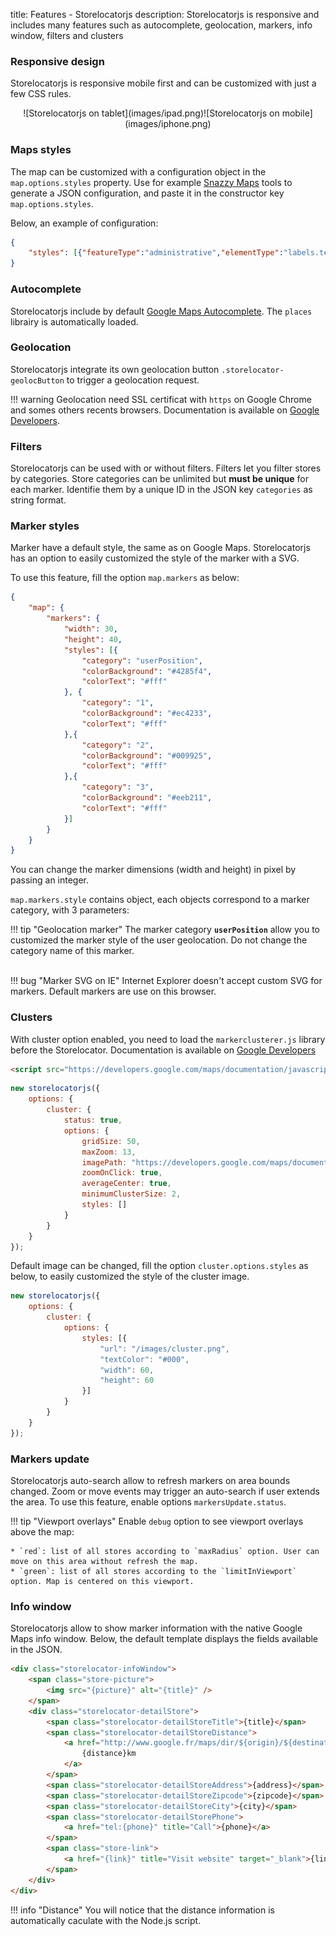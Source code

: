 title: Features - Storelocatorjs
description: Storelocatorjs is responsive and includes many features such as autocomplete, geolocation, markers, info window, filters and clusters

### Responsive design

Storelocatorjs is responsive mobile first and can be customized with just a few CSS rules.

<center class="wrapper-screenshot-touch">
![Storelocatorjs on tablet](images/ipad.png)![Storelocatorjs on mobile](images/iphone.png)
</center>

### Maps styles

The map can be customized with a configuration object in the `map.options.styles` property. Use for example <a href="https://snazzymaps.com/" title="Snazzy Maps" target="_blank">Snazzy Maps</a> tools to generate a JSON configuration, and paste it in the constructor key `map.options.styles`.

Below, an example of configuration:

```json
{
    "styles": [{"featureType":"administrative","elementType":"labels.text.fill","stylers":[{"color":"#6195a0"}]},{"featureType":"administrative.province","elementType":"geometry.stroke","stylers":[{"visibility":"off"}]},{"featureType":"landscape","elementType":"geometry","stylers":[{"lightness":"0"},{"saturation":"0"},{"color":"#f5f5f2"},{"gamma":"1"}]},{"featureType":"landscape.man_made","elementType":"all","stylers":[{"lightness":"-3"},{"gamma":"1.00"}]},{"featureType":"landscape.natural.terrain","elementType":"all","stylers":[{"visibility":"off"}]},{"featureType":"poi","elementType":"all","stylers":[{"visibility":"off"}]},{"featureType":"poi.park","elementType":"geometry.fill","stylers":[{"color":"#bae5ce"},{"visibility":"on"}]},{"featureType":"road","elementType":"all","stylers":[{"saturation":-100},{"lightness":45},{"visibility":"simplified"}]},{"featureType":"road.highway","elementType":"all","stylers":[{"visibility":"simplified"}]},{"featureType":"road.highway","elementType":"geometry.fill","stylers":[{"color":"#fac9a9"},{"visibility":"simplified"}]},{"featureType":"road.highway","elementType":"labels.text","stylers":[{"color":"#4e4e4e"}]},{"featureType":"road.arterial","elementType":"labels.text.fill","stylers":[{"color":"#787878"}]},{"featureType":"road.arterial","elementType":"labels.icon","stylers":[{"visibility":"off"}]},{"featureType":"transit","elementType":"all","stylers":[{"visibility":"simplified"}]},{"featureType":"transit.station.airport","elementType":"labels.icon","stylers":[{"hue":"#0a00ff"},{"saturation":"-77"},{"gamma":"0.57"},{"lightness":"0"}]},{"featureType":"transit.station.rail","elementType":"labels.text.fill","stylers":[{"color":"#43321e"}]},{"featureType":"transit.station.rail","elementType":"labels.icon","stylers":[{"hue":"#ff6c00"},{"lightness":"4"},{"gamma":"0.75"},{"saturation":"-68"}]},{"featureType":"water","elementType":"all","stylers":[{"color":"#eaf6f8"},{"visibility":"on"}]},{"featureType":"water","elementType":"geometry.fill","stylers":[{"color":"#c7eced"}]},{"featureType":"water","elementType":"labels.text.fill","stylers":[{"lightness":"-49"},{"saturation":"-53"},{"gamma":"0.79"}]
}
```

### Autocomplete

Storelocatorjs include by default [Google Maps Autocomplete](https://developers.google.com/maps/documentation/javascript/places-autocomplete). The `places` librairy is automatically loaded.

### Geolocation

Storelocatorjs integrate its own geolocation button `.storelocator-geolocButton` to trigger a geolocation request.

!!! warning
    Geolocation need SSL certificat with `https` on Google Chrome and somes others recents browsers. Documentation is available on [Google Developers](https://developers.google.com/web/updates/2016/04/geolocation-on-secure-contexts-only).

### Filters

Storelocatorjs can be used with or without filters. Filters let you filter stores by categories. Store categories can be unlimited but **must be unique** for each marker. Identifie them by a unique ID in the JSON key `categories` as string format.

### Marker styles

Marker have a default style, the same as on Google Maps. Storelocatorjs has an option to easily customized the style of the marker with a SVG.

To use this feature, fill the option `map.markers` as below:

```json
{
    "map": {
        "markers": {
            "width": 30,
            "height": 40,
            "styles": [{
                "category": "userPosition",
                "colorBackground": "#4285f4",
                "colorText": "#fff"
            }, {
                "category": "1",
                "colorBackground": "#ec4233",
                "colorText": "#fff"
            },{
                "category": "2",
                "colorBackground": "#009925",
                "colorText": "#fff"
            },{
                "category": "3",
                "colorBackground": "#eeb211",
                "colorText": "#fff"
            }]
        }
    }
}
```

You can change the marker dimensions (width and height) in pixel by passing an integer.

`map.markers.style` contains object, each objects correspond to a marker category, with 3 parameters:

!!! tip "Geolocation marker"
    The marker category __`userPosition`__ allow you to customized the marker style of the user geolocation. Do not change the category name of this marker.<br /><br />

!!! bug "Marker SVG on IE"
    Internet Explorer doesn't accept custom SVG for markers. Default markers are use on this browser.

### Clusters

With cluster option enabled, you need to load the `markerclusterer.js` library before the Storelocator. Documentation is available on [Google Developers](https://developers.google.com/maps/documentation/javascript/marker-clustering)

```html
<script src="https://developers.google.com/maps/documentation/javascript/examples/markerclusterer/markerclusterer.js"></script>
```

```javascript
new storelocatorjs({
    options: {
        cluster: {
            status: true,
            options: {
                gridSize: 50,
                maxZoom: 13,
                imagePath: "https://developers.google.com/maps/documentation/javascript/examples/markerclusterer/m",
                zoomOnClick: true,
                averageCenter: true,
                minimumClusterSize: 2,
                styles: []
            }
        }
    }
});
```

Default image can be changed, fill the option `cluster.options.styles` as below, to easily customized the style of the cluster image.

```javascript hl_lines="6 7 8 9"
new storelocatorjs({
    options: {
        cluster: {
            options: {
                styles: [{
                    "url": "/images/cluster.png",
                    "textColor": "#000",
                    "width": 60,
                    "height": 60
                }]
            }
        }
    }
});
```

### Markers update

Storelocatorjs auto-search allow to refresh markers on area bounds changed. Zoom or move events may trigger an auto-search if user extends the area. To use this feature, enable options `markersUpdate.status`.

!!! tip "Viewport overlays"
    Enable `debug` option to see viewport overlays above the map:

    * `red`: list of all stores according to `maxRadius` option. User can move on this area without refresh the map.
    * `green`: list of all stores according to the `limitInViewport` option. Map is centered on this viewport.

### Info window

Storelocatorjs allow to show marker information with the native Google Maps info window. Below, the default template displays the fields available in the JSON.

```html
<div class="storelocator-infoWindow">
    <span class="store-picture">
        <img src="{picture}" alt="{title}" />
    </span>
    <div class="storelocator-detailStore">
        <span class="storelocator-detailStoreTitle">{title}</span>
        <span class="storelocator-detailStoreDistance">
            <a href="http://www.google.fr/maps/dir/${origin}/${destination}" title="Itinerary" target="_blank">
                {distance}km
            </a>
        </span>
        <span class="storelocator-detailStoreAddress">{address}</span>
        <span class="storelocator-detailStoreZipcode">{zipcode}</span>
        <span class="storelocator-detailStoreCity">{city}</span>
        <span class="storelocator-detailStorePhone">
            <a href="tel:{phone}" title="Call">{phone}</a>
        </span>
        <span class="store-link">
            <a href="{link}" title="Visit website" target="_blank">{link}</a>
        </span>
    </div>
</div>
```

!!! info "Distance"
    You will notice that the distance information is automatically caculate with the Node.js script.

<script>
  ((window.gitter = {}).chat = {}).options = {
    room: 'store-locator/store-locator'
  };
</script>
<script src="https://sidecar.gitter.im/dist/sidecar.v1.js" async defer></script>